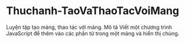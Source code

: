 # Thuchanh-TaoVaThaoTacVoiMang
Luyện tập tạo mảng, thao tác với mảng.  Mô tả Viết một chương trình JavaScript để thêm vào các phần tử trong một mảng và hiển thị chúng.
